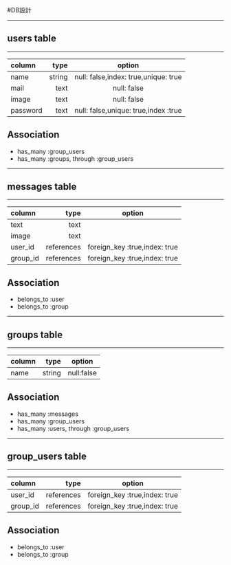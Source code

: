 #DB設計
***
## users table
***

| column | type | option |
|:-----------|------------:|:------------:|
| name       | string      | null: false,index: true,unique: true         |
| mail     | text      | null: false       |
| image       | text        | null: false         |
| password    | text          | null: false,unique: true,index :true           |

## Association
- has_many :group_users
- has_many :groups, through :group_users
***

## messages table
***

| column | type | option |
|:-----------|------------:|:------------:|
| text       | text        |              |
| image      | text        |              |
| user_id    | references     | foreign_key :true,index: true |
| group_id   | references     | foreign_key :true,index: true |

## Association
- belongs_to :user
- belongs_to :group
***

## groups table
***

| column | type | option |
|:-----------|------------:|:------------:|
| name       | string        | null:false         |


## Association
- has_many :messages
- has_many :group_users
- has_many :users, through :group_users
***

## group_users table
***


| column | type | option |
|:-----------|------------:|:------------:|
| user_id    | references     | foreign_key :true,index: true             |
| group_id   | references     | foreign_key :true,index: true             |

## Association
- belongs_to :user
- belongs_to :group





